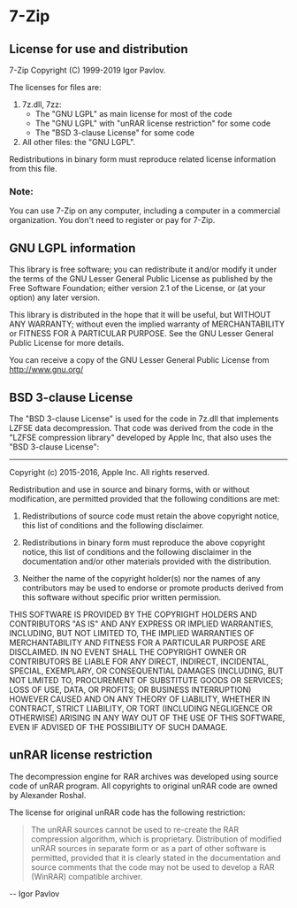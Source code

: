 # 7-Zip
License for use and distribution
---

7-Zip Copyright (C) 1999-2019 Igor Pavlov.

The licenses for files are:

1. 7z.dll, 7zz:
   - The "GNU LGPL" as main license for most of the code
   - The "GNU LGPL" with "unRAR license restriction" for some code
   - The "BSD 3-clause License" for some code
2. All other files: the "GNU LGPL".

Redistributions in binary form must reproduce related license information from this file.

### Note:
You can use 7-Zip on any computer, including a computer in a commercial
organization. You don't need to register or pay for 7-Zip.


## GNU LGPL information

This library is free software; you can redistribute it and/or
modify it under the terms of the GNU Lesser General Public
License as published by the Free Software Foundation; either
version 2.1 of the License, or (at your option) any later version.

This library is distributed in the hope that it will be useful,
but WITHOUT ANY WARRANTY; without even the implied warranty of
MERCHANTABILITY or FITNESS FOR A PARTICULAR PURPOSE.  See the GNU
Lesser General Public License for more details.

You can receive a copy of the GNU Lesser General Public License from
http://www.gnu.org/


## BSD 3-clause License

The "BSD 3-clause License" is used for the code in 7z.dll that implements LZFSE data decompression.
That code was derived from the code in the "LZFSE compression library" developed by Apple Inc,
that also uses the "BSD 3-clause License":

----
Copyright (c) 2015-2016, Apple Inc. All rights reserved.

Redistribution and use in source and binary forms, with or without modification, are permitted provided that the following conditions are met:

1. Redistributions of source code must retain the above copyright notice, this list of conditions and the following disclaimer.

2. Redistributions in binary form must reproduce the above copyright notice, this list of conditions and the following disclaimer
    in the documentation and/or other materials provided with the distribution.

3. Neither the name of the copyright holder(s) nor the names of any contributors may be used to endorse or promote products derived
    from this software without specific prior written permission.

THIS SOFTWARE IS PROVIDED BY THE COPYRIGHT HOLDERS AND CONTRIBUTORS "AS IS" AND ANY EXPRESS OR IMPLIED WARRANTIES, INCLUDING, BUT NOT
LIMITED TO, THE IMPLIED WARRANTIES OF MERCHANTABILITY AND FITNESS FOR A PARTICULAR PURPOSE ARE DISCLAIMED. IN NO EVENT SHALL THE
COPYRIGHT OWNER OR CONTRIBUTORS BE LIABLE FOR ANY DIRECT, INDIRECT, INCIDENTAL, SPECIAL, EXEMPLARY, OR CONSEQUENTIAL DAMAGES
(INCLUDING, BUT NOT LIMITED TO, PROCUREMENT OF SUBSTITUTE GOODS OR SERVICES; LOSS OF USE, DATA, OR PROFITS; OR BUSINESS INTERRUPTION)
HOWEVER CAUSED AND ON ANY THEORY OF LIABILITY, WHETHER IN CONTRACT, STRICT LIABILITY, OR TORT (INCLUDING NEGLIGENCE OR OTHERWISE)
ARISING IN ANY WAY OUT OF THE USE OF THIS SOFTWARE, EVEN IF ADVISED OF THE POSSIBILITY OF SUCH DAMAGE.

## unRAR license restriction

The decompression engine for RAR archives was developed using source
code of unRAR program.
All copyrights to original unRAR code are owned by Alexander Roshal.

The license for original unRAR code has the following restriction:

>  The unRAR sources cannot be used to re-create the RAR compression algorithm,
  which is proprietary. Distribution of modified unRAR sources in separate form
  or as a part of other software is permitted, provided that it is clearly
  stated in the documentation and source comments that the code may
  not be used to develop a RAR (WinRAR) compatible archiver.

-- Igor Pavlov
